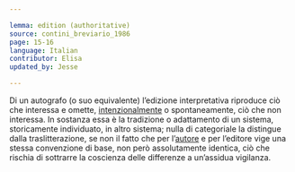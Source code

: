 ```yaml
---

lemma: edition (authoritative)
source: contini_breviario_1986
page: 15-16
language: Italian
contributor: Elisa
updated_by: Jesse

---
```

Di un autografo (o suo equivalente) l’edizione interpretativa riproduce ciò che interessa e omette, [intenzionalmente](intentionality.html) o spontaneamente, ciò che non interessa. In sostanza essa è la tradizione o adattamento di un sistema, storicamente individuato, in altro sistema; nulla di categoriale la distingue dalla traslitterazione, se non il fatto che per l’[autore](author.html) e per l’editore vige una stessa convenzione di base, non però assolutamente identica, ciò che rischia di sottrarre la coscienza delle differenze a un’assidua vigilanza.
